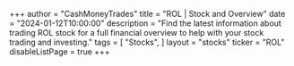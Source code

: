 +++
author = "CashMoneyTrades"
title = "ROL | Stock and Overview"
date = "2024-01-12T10:00:00"
description = "Find the latest information about trading ROL stock for a full financial overview to help with your stock trading and investing."
tags = [
   "Stocks",
]
layout = "stocks"
ticker = "ROL"
disableListPage = true
+++
